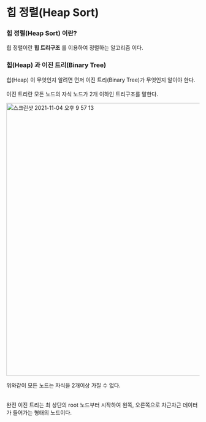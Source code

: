 # 힙 정렬(Heap Sort)

### 힙 정렬(Heap Sort) 이란?
힙 정렬이란 **힙 트리구조** 를 이용하여 정렬하는 알고리즘 이다.

### 힙(Heap) 과 이진 트리(Binary Tree)
힙(Heap) 이 무엇인지 알려면 먼저 이진 트리(Binary Tree)가 무엇인지 알이야 한다.<br><br>
이진 트리란 모든 노드의 자식 노드가 2개 이하인 트리구조를 말한다.

<img width="712" alt="스크린샷 2021-11-04 오후 9 57 13" src="https://user-images.githubusercontent.com/62639722/140317389-30b190c9-9ea8-4d32-9fc9-4bbccd680f9a.png">

위와같이 모든 노드는 자식을 2개이상 가질 수 없다.<br><br>

완전 이진 트리는 최 상단의 root 노드부터 시작하여 왼쪽, 오른쪽으로 차근차근 데이터가 들어가는 형태의 노드이다.
